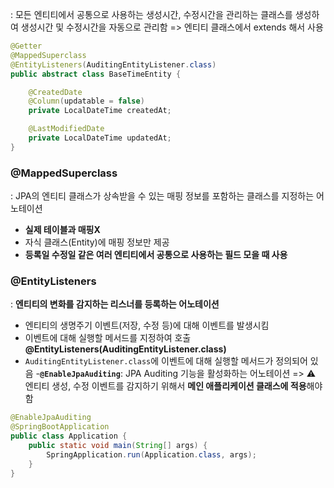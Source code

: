 : 모든 엔티티에서 공통으로 사용하는 생성시간, 수정시간을 관리하는 클래스를 생성하여 생성시간 및 수정시간을 자동으로 관리함 => 엔티티 클래스에서 extends 해서 사용

```java
@Getter
@MappedSuperclass
@EntityListeners(AuditingEntityListener.class)
public abstract class BaseTimeEntity {

    @CreatedDate
    @Column(updatable = false)
    private LocalDateTime createdAt;

    @LastModifiedDate
    private LocalDateTime updatedAt;
}
```

### @MappedSuperclass

: JPA의 엔티티 클래스가 상속받을 수 있는 매핑 정보를 포함하는 클래스를 지정하는 어노테이션

- **실제 테이블과 매핑X**
- 자식 클래스(Entity)에 매핑 정보만 제공
- **등록일 수정일 같은 여러 엔티티에서 공통으로 사용하는 필드 모을 때 사용**

### @EntityListeners

: **엔티티의 변화를 감지하는 리스너를 등록하는 어노테이션**

- 엔티티의 생명주기 이벤트(저장, 수정 등)에 대해 이벤트를 발생시킴
- 이벤트에 대해 실행할 메서드를 지정하여 호출
  **@EntityListeners(AuditingEntityListener.class)**
- `AuditingEntityListener.class`에 이벤트에 대해 실행할 메서드가 정의되어 있음 -**`@EnableJpaAuditing`**: JPA Auditing 기능을 활성화하는 어노테이션 => ⚠️ 엔티티 생성, 수정 이벤트를 감지하기 위해서 **메인 애플리케이션 클래스에 적용**해야함

```java
@EnableJpaAuditing
@SpringBootApplication
public class Application {
    public static void main(String[] args) {
        SpringApplication.run(Application.class, args);
    }
}
```
